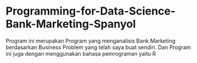# Programming-for-Data-Science-Bank-Marketing-Spanyol

Program ini merupakan Program yang menganalisis Bank Marketing berdasarkan Business Problem yang telah saya buat sendiri. 
Dan Program ini juga dengan menggunakan bahasa pemrograman yaitu R
